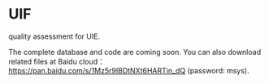 # UIF
quality assessment for UIE.

The complete database and code are coming soon. You can also download related files at Baidu cloud：https://pan.baidu.com/s/1Mz5r9IBDtNXt6HARTin_dQ (password: msys).
